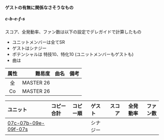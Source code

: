 #### ゲストの有無に関係なさそうなもの

##### c-b-e-f-s

スコア、全発動率、ファン数は以下の設定でデレガイドで計算したもの
- ユニットメンバーは全てSR
- ゲストはシナジー
- ポテンシャルは 特技10、特化10 (ユニットメンバーもゲストも)
- 曲は

| 属性 | 難易度 | 曲名 | 備考 |
|:---:|----:|:----|:----|
| 全 | MASTER 26 |  |  |
| Co | MASTER 26 |  |  |

| ユニット | コピー合計 | コピー順 | ゲスト | スコア | 全発動率 | ファン数 |
|:----|:----|:----|:----|----:|----:|----:|
| [07c-07b-09e-09f-07s](units/07c-07b-09e-09f-07s.md) |  |  | シナジー |  |  |  |
